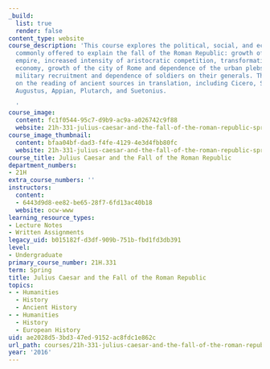 ```yaml
---
_build:
  list: true
  render: false
content_type: website
course_description: 'This course explores the political, social, and economic factors
  commonly offered to explain the fall of the Roman Republic: growth of the territorial
  empire, increased intensity of aristocratic competition, transformation of the Italian
  economy, growth of the city of Rome and dependence of the urban plebs, changes in
  military recruitment and dependence of soldiers on their generals. There is an emphasis
  on the reading of ancient sources in translation, including Cicero, Sallust, Caesar,
  Augustus, Appian, Plutarch, and Suetonius.

  '
course_image:
  content: fc1f0544-95c7-d9b9-ac9a-a026742c9f88
  website: 21h-331-julius-caesar-and-the-fall-of-the-roman-republic-spring-2016
course_image_thumbnail:
  content: bfaa04bf-dad3-f4fe-4129-4e3d4fbb80fc
  website: 21h-331-julius-caesar-and-the-fall-of-the-roman-republic-spring-2016
course_title: Julius Caesar and the Fall of the Roman Republic
department_numbers:
- 21H
extra_course_numbers: ''
instructors:
  content:
  - 6443d9d8-ee82-be65-28f7-6fd13ac40b18
  website: ocw-www
learning_resource_types:
- Lecture Notes
- Written Assignments
legacy_uid: b015182f-d3df-909b-751b-fbd1fd3db391
level:
- Undergraduate
primary_course_number: 21H.331
term: Spring
title: Julius Caesar and the Fall of the Roman Republic
topics:
- - Humanities
  - History
  - Ancient History
- - Humanities
  - History
  - European History
uid: ae2028d5-3bd3-47ed-9152-ac8fdc1e862c
url_path: courses/21h-331-julius-caesar-and-the-fall-of-the-roman-republic-spring-2016
year: '2016'
---
```

